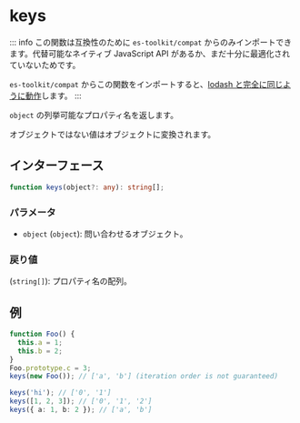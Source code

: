 # keys

::: info
この関数は互換性のために `es-toolkit/compat` からのみインポートできます。代替可能なネイティブ JavaScript API があるか、まだ十分に最適化されていないためです。

`es-toolkit/compat` からこの関数をインポートすると、[lodash と完全に同じように動作](../../../compatibility.md)します。
:::

`object` の列挙可能なプロパティ名を返します。

オブジェクトではない値はオブジェクトに変換されます。

## インターフェース

```typescript
function keys(object?: any): string[];
```

### パラメータ

- `object` (`object`): 問い合わせるオブジェクト。

### 戻り値

(`string[]`): プロパティ名の配列。

## 例

```typescript
function Foo() {
  this.a = 1;
  this.b = 2;
}
Foo.prototype.c = 3;
keys(new Foo()); // ['a', 'b'] (iteration order is not guaranteed)

keys('hi'); // ['0', '1']
keys([1, 2, 3]); // ['0', '1', '2']
keys({ a: 1, b: 2 }); // ['a', 'b']
```
